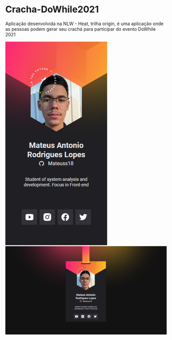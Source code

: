 # Cracha-DoWhile2021
Aplicação desenvolvida na NLW - Heat, trilha origin, é uma aplicação onde as pessoas podem gerar seu crachá para participar do evento DoWhile 2021

<img src="/images/mobile-1.png" alt="mobile">

<img src="/images/desktop-1.png" alt="desktop">
